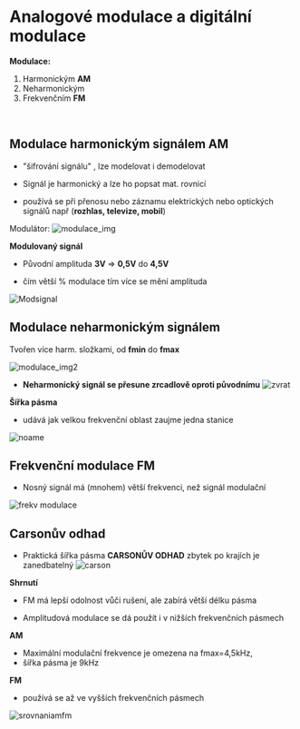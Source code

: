 # Analogové modulace a digitální modulace

**Modulace:**
1. Harmonickým **AM**
2. Neharmonickým
3. Frekvenčním **FM**
<br>

## Modulace harmonickým signálem AM

* "šifrování signálu" , lze modelovat i demodelovat

* Signál je harmonický a lze ho popsat mat. rovnicí

* používá se při přenosu nebo záznamu elektrických nebo optických signálů např (**rozhlas, televize, mobil**)

Modulátor:
![modulace_img](https://mamut.spseol.cz/nozka/psk/018-amplitudova_modulace/modulator.png)

**Modulovaný signál**

* Původní amplituda **3V** => **0,5V** do **4,5V**

* čím větší % modulace tím více se mění amplituda

![Modsignal](https://mamut.spseol.cz/nozka/psk/018-amplitudova_modulace/m_80.png)

## Modulace neharmonickým signálem

Tvořen více harm. složkami, od **fmin** do **fmax**

![modulace_img2](https://mamut.spseol.cz/nozka/psk/018-amplitudova_modulace/modulacni_neh.png)

* **Neharmonický signál se přesune zrcadlově oproti původnímu**
![zvrat](https://i.imgur.com/0n83LMB.png)

**Šířka pásma**

* udává jak velkou frekvenční oblast zaujme jedna stanice

![noame](https://i.imgur.com/HGQABSA.png)

## Frekvenční modulace FM

* Nosný signál má (mnohem) větší frekvenci, než signál modulační

![frekv modulace](https://mamut.spseol.cz/nozka/psk/022-frekvencni_modulace/modulovany_15.png)

## Carsonův odhad
* Praktická šířka pásma **CARSONŮV ODHAD** zbytek po krajích je zanedbatelný
![carson](https://mamut.spseol.cz/nozka/psk/022-frekvencni_modulace/carson.png)

**Shrnutí**
* FM má lepší odolnost vůči rušení, ale zabírá větší délku pásma

* Amplitudová modulace se dá použít i v nižších frekvenčních pásmech

**AM**
* Maximální modulační frekvence je omezena na fmax=4,5kHz,
* šířka pásma je 9kHz

**FM**
* používá se až ve vyšších frekvenčních pásmech

![srovnaniamfm](https://mamut.spseol.cz/nozka/psk/022-frekvencni_modulace/AMFM.gif)